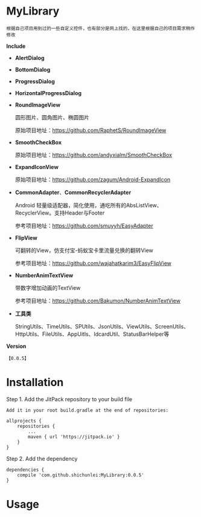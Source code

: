 # MyLibrary

    根据自己项目用到过的一些自定义控件，也有部分是网上找的，在这里根据自己的项目需求稍作修改

**Include**

- **AlertDialog**

- **BottomDialog**

- **ProgressDialog**

- **HorizontalProgressDialog**

- **RoundImageView**

    圆形图片、圆角图片、椭圆图片

    原始项目地址：https://github.com/RaphetS/RoundImageView

- **SmoothCheckBox**

    原始项目地址：https://github.com/andyxialm/SmoothCheckBox

- **ExpandIconView**

    原始项目地址：https://github.com/zagum/Android-ExpandIcon

- **CommonAdapter**、**CommonRecyclerAdapter**

    Android 轻量级适配器，简化使用，通吃所有的AbsListView、RecyclerView。支持Header与Footer

    参考项目地址：https://github.com/smuyyh/EasyAdapter

- **FlipView**

    可翻转的View，仿支付宝-蚂蚁宝卡里流量兑换的翻转View

    参考项目地址：https://github.com/wajahatkarim3/EasyFlipView

- **NumberAnimTextView**

    带数字增加动画的TextView

    参考项目地址：https://github.com/Bakumon/NumberAnimTextView

- **工具类**

    StringUtils、TimeUtils、SPUtils、JsonUtils、ViewUtils、ScreenUtils、HttpUtils、FileUtils、AppUitls、IdcardUtil、StatusBarHelper等

**Version**

    【0.0.5】

# Installation

Step 1. Add the JitPack repository to your build file

    Add it in your root build.gradle at the end of repositories:

	allprojects {
		repositories {
			...
			maven { url 'https://jitpack.io' }
		}
	}

Step 2. Add the dependency

    dependencies {
        compile 'com.github.shichunlei:MyLibrary:0.0.5'
    }

# Usage

